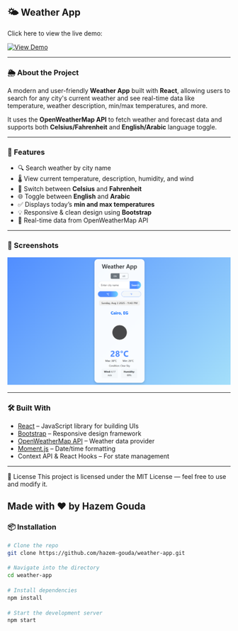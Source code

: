 ## 🌤️ Weather App

Click here to view the live demo:

[![View Demo](https://img.shields.io/badge/View-Demo-blue?style=for-the-badge)](https://hazem-gouda.github.io/weather-app)

---

### 🌦️ About the Project

A modern and user-friendly **Weather App** built with **React**, allowing users to search for any city's current weather and see real-time data like temperature, weather description, min/max temperatures, and more.

It uses the **OpenWeatherMap API** to fetch weather and forecast data and supports both **Celsius/Fahrenheit** and **English/Arabic** language toggle.

---

### 🚀 Features

- 🔍 Search weather by city name
- 🌡️ View current temperature, description, humidity, and wind
- 🔁 Switch between **Celsius** and **Fahrenheit**
- 🌐 Toggle between **English** and **Arabic**
- ✅ Displays today’s **min and max temperatures**
- 💡 Responsive & clean design using **Bootstrap**
- 📡 Real-time data from OpenWeatherMap API

---

### 📸 Screenshots

![Weather App Screenshot](./imgs/Screenshot1.png)

---

### 🛠️ Built With

- [React](https://reactjs.org/) – JavaScript library for building UIs
- [Bootstrap](https://getbootstrap.com/) – Responsive design framework
- [OpenWeatherMap API](https://openweathermap.org/) – Weather data provider
- [Moment.js](https://momentjs.com/) – Date/time formatting
- Context API & React Hooks – For state management

---
📄 License
This project is licensed under the MIT License — feel free to use and modify it.

Made with ❤️ by Hazem Gouda
---
### 📦 Installation

```bash
# Clone the repo
git clone https://github.com/hazem-gouda/weather-app.git

# Navigate into the directory
cd weather-app

# Install dependencies
npm install

# Start the development server
npm start
